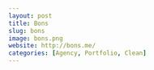 ```yaml
---
layout: post
title: Bons
slug: bons
image: bons.png
website: http://bons.me/
categories: [Agency, Portfolio, Clean]
---
```

